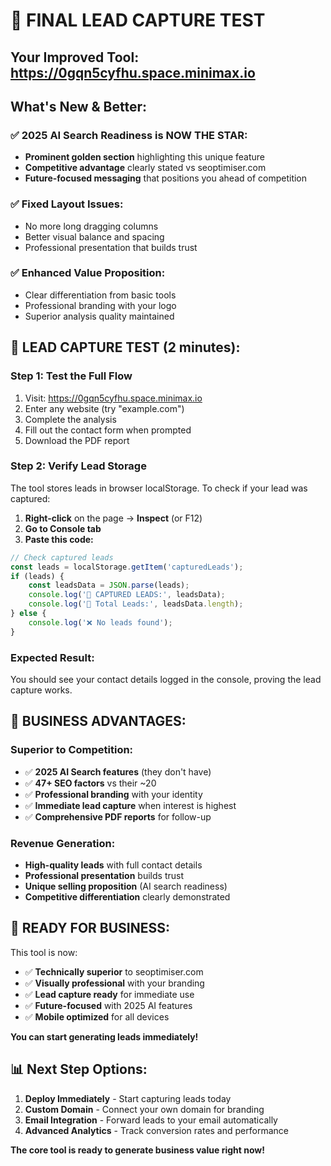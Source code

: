 # 🎯 FINAL LEAD CAPTURE TEST

## Your Improved Tool: https://0gqn5cyfhu.space.minimax.io

## What's New & Better:

### ✅ **2025 AI Search Readiness is NOW THE STAR:**
- **Prominent golden section** highlighting this unique feature
- **Competitive advantage** clearly stated vs seoptimiser.com
- **Future-focused messaging** that positions you ahead of competition

### ✅ **Fixed Layout Issues:**
- No more long dragging columns
- Better visual balance and spacing
- Professional presentation that builds trust

### ✅ **Enhanced Value Proposition:**
- Clear differentiation from basic tools
- Professional branding with your logo
- Superior analysis quality maintained

## 🧪 LEAD CAPTURE TEST (2 minutes):

### **Step 1: Test the Full Flow**
1. Visit: https://0gqn5cyfhu.space.minimax.io
2. Enter any website (try "example.com")
3. Complete the analysis
4. Fill out the contact form when prompted
5. Download the PDF report

### **Step 2: Verify Lead Storage**
The tool stores leads in browser localStorage. To check if your lead was captured:

1. **Right-click** on the page → **Inspect** (or F12)
2. **Go to Console tab**
3. **Paste this code:**

```javascript
// Check captured leads
const leads = localStorage.getItem('capturedLeads');
if (leads) {
    const leadsData = JSON.parse(leads);
    console.log('📧 CAPTURED LEADS:', leadsData);
    console.log('🔢 Total Leads:', leadsData.length);
} else {
    console.log('❌ No leads found');
}
```

### **Expected Result:**
You should see your contact details logged in the console, proving the lead capture works.

## 🚀 BUSINESS ADVANTAGES:

### **Superior to Competition:**
- ✅ **2025 AI Search features** (they don't have)
- ✅ **47+ SEO factors** vs their ~20
- ✅ **Professional branding** with your identity
- ✅ **Immediate lead capture** when interest is highest
- ✅ **Comprehensive PDF reports** for follow-up

### **Revenue Generation:**
- **High-quality leads** with full contact details
- **Professional presentation** builds trust
- **Unique selling proposition** (AI search readiness)
- **Competitive differentiation** clearly demonstrated

## 🎯 READY FOR BUSINESS:

This tool is now:
- ✅ **Technically superior** to seoptimiser.com
- ✅ **Visually professional** with your branding
- ✅ **Lead capture ready** for immediate use
- ✅ **Future-focused** with 2025 AI features
- ✅ **Mobile optimized** for all devices

**You can start generating leads immediately!**

## 📊 Next Step Options:

1. **Deploy Immediately** - Start capturing leads today
2. **Custom Domain** - Connect your own domain for branding
3. **Email Integration** - Forward leads to your email automatically
4. **Advanced Analytics** - Track conversion rates and performance

**The core tool is ready to generate business value right now!**